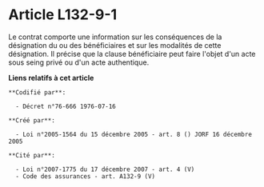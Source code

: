 # Article L132-9-1

Le contrat comporte une information sur les conséquences de la désignation du ou des bénéficiaires et sur les modalités de
cette désignation. Il précise que la clause bénéficiaire peut faire l'objet d'un acte sous seing privé ou d'un acte
authentique.

**Liens relatifs à cet article**

	**Codifié par**:

	  - Décret n°76-666 1976-07-16

	**Créé par**:

	  - Loi n°2005-1564 du 15 décembre 2005 - art. 8 () JORF 16 décembre 2005

	**Cité par**:

	  - Loi n°2007-1775 du 17 décembre 2007 - art. 4 (V)
	  - Code des assurances - art. A132-9 (V)
